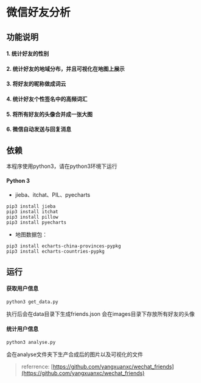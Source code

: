 # 微信好友分析

## 功能说明

#### 1. 统计好友的性别

#### 2. 统计好友的地域分布，并且可视化在地图上展示

#### 3. 将好友的昵称做成词云

#### 4. 统计好友个性签名中的高频词汇

#### 5. 将所有好友的头像合并成一张大图

#### 6. 微信自动发送与回复消息

## 依赖
本程序使用python3，请在python3环境下运行
#### Python 3
- jieba、itchat、PIL、pyecharts
```shell
pip3 install jieba
pip3 install itchat
pip3 install pillow
pip3 install pyecharts
```

- 地图数据包： 
```shell
pip3 install echarts-china-provinces-pypkg 
pip3 install echarts-countries-pypkg
```

## 运行
#### 获取用户信息
```shell
python3 get_data.py
```
执行后会在data目录下生成friends.json
会在images目录下存放所有好友的头像
#### 统计用户信息
```shell
python3 analyse.py
```
会在analyse文件夹下生产合成后的图片以及可视化的文件

> referrence: [https://github.com/yangxuanxc/wechat_friends](https://github.com/yangxuanxc/wechat_friends)
